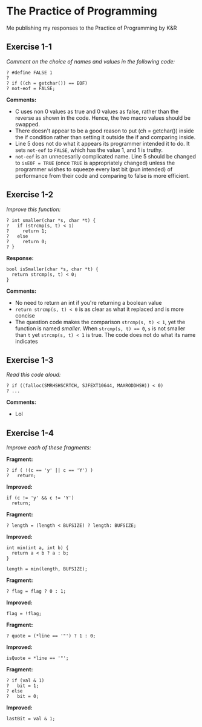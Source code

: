 # The Practice of Programming
Me publishing my responses to the Practice of Programming by K&amp;R

## Exercise 1-1
*Comment on the choice of names and values in the following code:*
```? #define TRUE 0
? #define FALSE 1
?
? if ((ch = getchar()) == EOF)
? not-eof = FALSE;
```
**Comments:** 
 * C uses non 0 values as true and 0 values as false, rather than the reverse as shown in the code. Hence, the two macro values should be swapped.
 * There doesn't appear to be a good reason to put (ch = getchar()) inside the if condition rather than setting it outside the if and comparing inside.
 * Line 5 does not do what it appears its programmer intended it to do. It sets `not-eof` to `FALSE`, which has the value 1, and 1 is truthy.
 * `not-eof` is an unnecesarily complicated name. Line 5 should be changed to `isEOF = TRUE` (once `TRUE` is appropriately changed) unless the programmer wishes to squeeze every last bit (pun intended) of performance from their code and comparing to false is more efficient.
## Exercise 1-2
*Improve this function:*
```
? int smaller(char *s, char *t) {
?   if (strcmp(s, t) < 1)
?     return 1;
?   else
?     return 0;
? }
```
**Response:** 

```
bool isSmaller(char *s, char *t) {
  return strcmp(s, t) < 0;
}
```
**Comments:**
 * No need to return an int if you're returning a boolean value
 * `return strcmp(s, t) < 0` is as clear as what it replaced and is more concise
 * The question code makes the comparison `strcmp(s, t) < 1`, yet the function is named *smaller*. When `strcmp(s, t) == 0`, `s` is not smaller than `t` yet `strcmp(s, t) < 1` is true. The code does not do what its name indicates

## Exercise 1-3
*Read this code aloud:*
```
? if ((falloc(SMRHSHSCRTCH, SJFEXT10644, MAXRODDHSH)) < 0)
? ...
```
**Comments:**
 * Lol

## Exercise 1-4
*Improve each of these fragments:*

**Fragment:**
```
? if ( !(c == 'y' || c == 'Y') )
?   return;
```
**Improved:**
```
if (c != 'y' && c != 'Y')
  return;
```
**Fragment:**
```
? length = (length < BUFSIZE) ? length: BUFSIZE;
```
**Improved:**
```
int min(int a, int b) {
  return a < b ? a : b;
}

length = min(length, BUFSIZE);
```
**Fragment:**
```
? flag = flag ? 0 : 1;
```
**Improved:**
```
flag = !flag;
```
**Fragment:**
```
? quote = (*line == '"') ? 1 : 0;
```
**Improved:**
```
isQuote = *line == '"';
```
**Fragment:**
```
? if (val & 1)
?   bit = 1;
? else
?   bit = 0;
```
**Improved:**
```
lastBit = val & 1;
```
